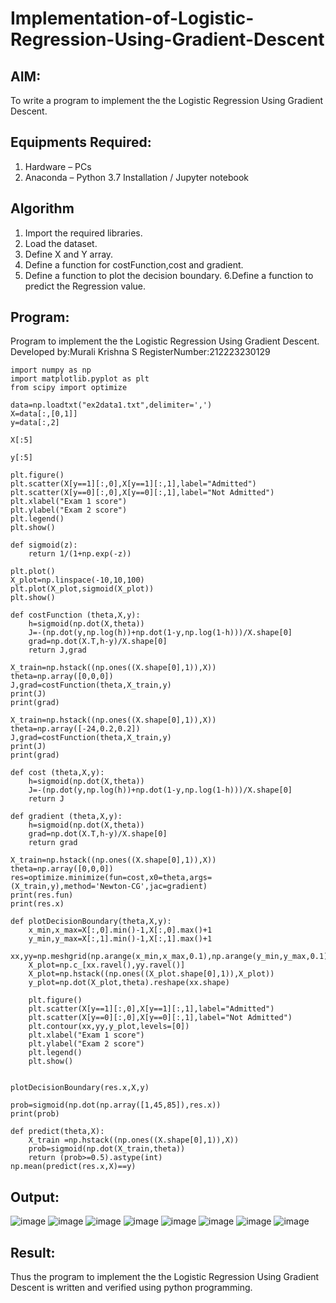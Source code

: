 # Implementation-of-Logistic-Regression-Using-Gradient-Descent

## AIM:
To write a program to implement the the Logistic Regression Using Gradient Descent.

## Equipments Required:
1. Hardware – PCs
2. Anaconda – Python 3.7 Installation / Jupyter notebook

## Algorithm
1. Import the required libraries.
2. Load the dataset.
3. Define X and Y array.
4. Define a function for costFunction,cost and gradient.
5. Define a function to plot the decision boundary. 6.Define a function to predict the 
   Regression value.
   
## Program:
Program to implement the the Logistic Regression Using Gradient Descent.
Developed by:Murali Krishna S 
RegisterNumber:212223230129  
```
import numpy as np
import matplotlib.pyplot as plt
from scipy import optimize

data=np.loadtxt("ex2data1.txt",delimiter=',')
X=data[:,[0,1]]
y=data[:,2]

X[:5]

y[:5]

plt.figure()
plt.scatter(X[y==1][:,0],X[y==1][:,1],label="Admitted")
plt.scatter(X[y==0][:,0],X[y==0][:,1],label="Not Admitted")
plt.xlabel("Exam 1 score")
plt.ylabel("Exam 2 score")
plt.legend()
plt.show()

def sigmoid(z):
    return 1/(1+np.exp(-z))

plt.plot()
X_plot=np.linspace(-10,10,100)
plt.plot(X_plot,sigmoid(X_plot))
plt.show()

def costFunction (theta,X,y):
    h=sigmoid(np.dot(X,theta))
    J=-(np.dot(y,np.log(h))+np.dot(1-y,np.log(1-h)))/X.shape[0]
    grad=np.dot(X.T,h-y)/X.shape[0]
    return J,grad

X_train=np.hstack((np.ones((X.shape[0],1)),X))
theta=np.array([0,0,0])
J,grad=costFunction(theta,X_train,y)
print(J)
print(grad)

X_train=np.hstack((np.ones((X.shape[0],1)),X))
theta=np.array([-24,0.2,0.2])
J,grad=costFunction(theta,X_train,y)
print(J)
print(grad)

def cost (theta,X,y):
    h=sigmoid(np.dot(X,theta))
    J=-(np.dot(y,np.log(h))+np.dot(1-y,np.log(1-h)))/X.shape[0]
    return J

def gradient (theta,X,y):
    h=sigmoid(np.dot(X,theta))
    grad=np.dot(X.T,h-y)/X.shape[0]
    return grad

X_train=np.hstack((np.ones((X.shape[0],1)),X))
theta=np.array([0,0,0])
res=optimize.minimize(fun=cost,x0=theta,args=(X_train,y),method='Newton-CG',jac=gradient)
print(res.fun)
print(res.x)

def plotDecisionBoundary(theta,X,y):
    x_min,x_max=X[:,0].min()-1,X[:,0].max()+1
    y_min,y_max=X[:,1].min()-1,X[:,1].max()+1
    xx,yy=np.meshgrid(np.arange(x_min,x_max,0.1),np.arange(y_min,y_max,0.1))
    X_plot=np.c_[xx.ravel(),yy.ravel()]
    X_plot=np.hstack((np.ones((X_plot.shape[0],1)),X_plot))
    y_plot=np.dot(X_plot,theta).reshape(xx.shape)
    
    plt.figure()
    plt.scatter(X[y==1][:,0],X[y==1][:,1],label="Admitted")
    plt.scatter(X[y==0][:,0],X[y==0][:,1],label="Not Admitted")
    plt.contour(xx,yy,y_plot,levels=[0])
    plt.xlabel("Exam 1 score")
    plt.ylabel("Exam 2 score")
    plt.legend()
    plt.show()


plotDecisionBoundary(res.x,X,y)

prob=sigmoid(np.dot(np.array([1,45,85]),res.x))
print(prob)

def predict(theta,X):
    X_train =np.hstack((np.ones((X.shape[0],1)),X))
    prob=sigmoid(np.dot(X_train,theta))
    return (prob>=0.5).astype(int)
np.mean(predict(res.x,X)==y)
```

## Output:
![image](https://github.com/Murali-Krishna0/-Implementation-of-Logistic-Regression-Using-Gradient-Descent/assets/149054535/a967f6f8-2fd8-4aa7-8bec-deb981ac9855)
![image](https://github.com/Murali-Krishna0/-Implementation-of-Logistic-Regression-Using-Gradient-Descent/assets/149054535/89759088-5f4a-4ad4-97f8-6e31750bc998)
![image](https://github.com/Murali-Krishna0/-Implementation-of-Logistic-Regression-Using-Gradient-Descent/assets/149054535/1c5d0560-5907-49fc-874e-b623f5e050b0)
![image](https://github.com/Murali-Krishna0/-Implementation-of-Logistic-Regression-Using-Gradient-Descent/assets/149054535/f73023fa-5e14-4efe-bf76-6a46979e656a)
![image](https://github.com/Murali-Krishna0/-Implementation-of-Logistic-Regression-Using-Gradient-Descent/assets/149054535/83c89776-fd92-4d03-84e0-95fd66b99097)
![image](https://github.com/Murali-Krishna0/-Implementation-of-Logistic-Regression-Using-Gradient-Descent/assets/149054535/2355592a-2821-48c9-b382-58b67cfbac79)
![image](https://github.com/Murali-Krishna0/-Implementation-of-Logistic-Regression-Using-Gradient-Descent/assets/149054535/65be8c9e-9a22-4816-a17c-572e98d41054)
![image](https://github.com/Murali-Krishna0/-Implementation-of-Logistic-Regression-Using-Gradient-Descent/assets/149054535/46060c1a-c427-4613-adad-76ecbd5bbc8c)




## Result:
Thus the program to implement the the Logistic Regression Using Gradient Descent is written and verified using python programming.

